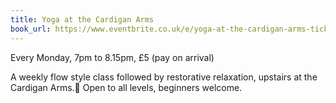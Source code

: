 ```yaml
---
title: Yoga at the Cardigan Arms
book_url: https://www.eventbrite.co.uk/e/yoga-at-the-cardigan-arms-tickets-72928225285
---
```

Every Monday, 7pm to 8.15pm, £5 (pay on arrival)

A weekly flow style class followed by restorative relaxation, upstairs at the Cardigan Arms.
Open to all levels, beginners welcome.